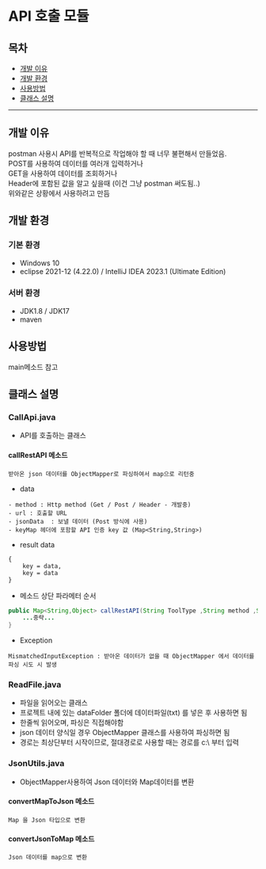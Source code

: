 # API 호출 모듈

## 목차
- [개발 이유](#개발-이유)
- [개발 환경](#개발-환경)
- [사용방법](#사용방법)
- [클래스 설명](#클래스-설명)

---
## 개발 이유
postman 사용시 API를 반복적으로 작업해야 할 때 너무 불편해서 만들었음.<br>
POST를 사용하여 데이터를 여러개 입력하거나<br>
GET을 사용하여 데이터를 조회하거나<br>
Header에 포함된 값을 알고 싶을때 (이건 그냥 postman 써도됨..)<br>
위와같은 상황에서 사용하려고 만듬


## 개발 환경
### 기본 환경
- Windows 10
- eclipse 2021-12 (4.22.0) / IntelliJ IDEA 2023.1 (Ultimate Edition)

### 서버 환경
- JDK1.8 / JDK17 
- maven


## 사용방법
main메소드 참고


## 클래스 설명

### CallApi.java
- API를 호출하는 클래스

#### callRestAPI 메소드
    받아온 json 데이터를 ObjectMapper로 파싱하여서 map으로 리턴중

- data 

```text
- method : Http method (Get / Post / Header - 개발중)
- url : 호출할 URL
- jsonData  : 보낼 데이터 (Post 방식에 사용)
- keyMap 헤더에 포함할 API 인증 key 값 (Map<String,String>)
```

- result data

``` Map
{
	key = data,
	key = data
}
```

- 메소드 상단 파라메터 순서

```java
public Map<String,Object> callRestAPI(String ToolType ,String method ,String url , String jsonData) {
	...중략...
}
```

- Exception 

```text
MismatchedInputException : 받아온 데이터가 없을 때 ObjectMapper 에서 데이터를 파싱 시도 시 발생
```

### ReadFile.java
- 파일을 읽어오는 클래스
- 프로젝트 내에 있는 dataFolder 폴더에 데이터파일(txt) 를 넣은 후 사용하면 됨
- 한줄씩 읽어오며, 파싱은 직접해야함
- json 데이터 양식일 경우 ObjectMapper 클래스를 사용하여 파싱하면 됨
- 경로는 최상단부터 시작이므로, 절대경로로 사용할 때는 경로를 c:\\ 부터 입력

###  JsonUtils.java 
- ObjectMapper사용하여 Json 데이터와 Map데이터를 변환
#### convertMapToJson 메소드 
    Map 을 Json 타입으로 변환
#### convertJsonToMap 메소드
    Json 데이터를 map으로 변환
